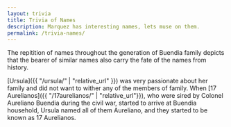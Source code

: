 ```yaml
---
layout: trivia
title: Trivia of Names
description: Marquez has interesting names, lets muse on them. 
permalink: /trivia-names/
---
```

The repitition of names throughout the generation of Buendia family depicts that the bearer of similar names also carry the fate of the names from history. 

[Ursula]({{ "/ursula/" | "relative_url" }}) was very passionate about her family and did not want to wither any of the members of family. When [17 Aurelianos]({{ "/17aurelianos/" | "relative_url"}}), who were sired by Colonel Aureliano Buendia during the civil war, started to arrive at Buendia household, Ursula named all of them Aureliano, and they started to be known as 17 Aurelianos. 
